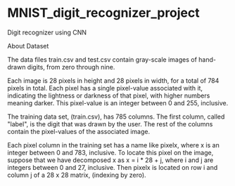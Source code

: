 # MNIST_digit_recognizer_project

Digit recognizer using CNN

About Dataset

The data files train.csv and test.csv contain gray-scale images of hand-drawn digits, from zero through nine.

Each image is 28 pixels in height and 28 pixels in width, for a total of 784 pixels in total. 
Each pixel has a single pixel-value associated with it, indicating the lightness or darkness of that pixel,
with higher numbers meaning darker. This pixel-value is an integer between 0 and 255, inclusive.

The training data set, (train.csv), has 785 columns. 
The first column, called "label", is the digit that was drawn by the user. 
The rest of the columns contain the pixel-values of the associated image.

Each pixel column in the training set has a name like pixelx, where x is an integer between 0 and 783, inclusive. 
To locate this pixel on the image, suppose that we have decomposed x as x = i * 28 + j, where i and j are integers between 0 and 27, 
inclusive. Then pixelx is located on row i and column j of a 28 x 28 matrix, (indexing by zero).
